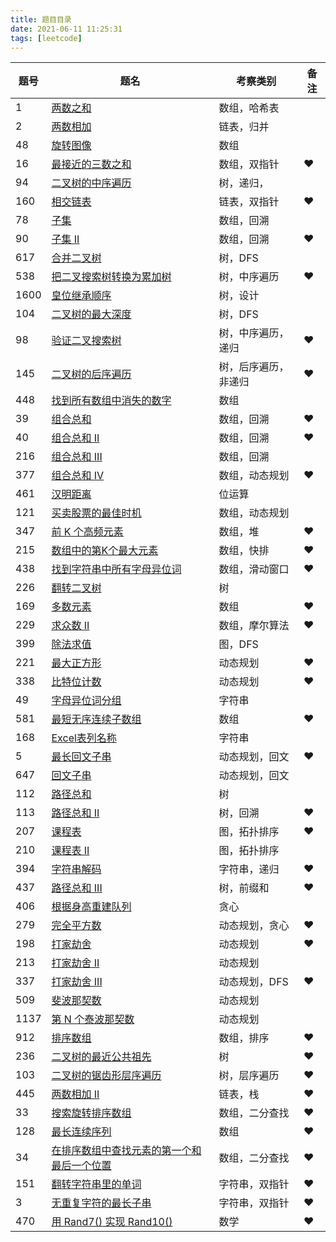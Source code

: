 ```yaml
---
title: 题目目录
date: 2021-06-11 11:25:31
tags: [leetcode]
---
```


| 题号 | 题名                                                         | 考察类别             | 备注 |
| ---- | ------------------------------------------------------------ | -------------------- | ---- |
| 1    | [两数之和](https://leetcode-cn.com/problems/two-sum/)        | 数组，哈希表         |      |
| 2    | [两数相加](https://leetcode-cn.com/problems/add-two-numbers/) | 链表，归并           |      |
| 48   | [旋转图像](https://leetcode-cn.com/problems/rotate-image/)   | 数组                 |      |
| 16   | [最接近的三数之和](https://leetcode-cn.com/problems/3sum-closest/) | 数组，双指针         | ❤️    |
| 94   | [二叉树的中序遍历](https://leetcode-cn.com/problems/binary-tree-inorder-traversal/) | 树，递归，           |      |
| 160  | [相交链表](https://leetcode-cn.com/problems/intersection-of-two-linked-lists/) | 链表，双指针         | ❤️    |
| 78   | [子集](https://leetcode-cn.com/problems/subsets/)            | 数组，回溯           |      |
| 90   | [子集 II](https://leetcode-cn.com/problems/subsets-ii/)      | 数组，回溯           | ❤️    |
| 617  | [合并二叉树](https://leetcode-cn.com/problems/merge-two-binary-trees/) | 树，DFS              |      |
| 538  | [把二叉搜索树转换为累加树](https://leetcode-cn.com/problems/convert-bst-to-greater-tree/) | 树，中序遍历         | ❤️    |
| 1600 | [皇位继承顺序](https://leetcode-cn.com/problems/throne-inheritance/) | 树，设计             |      |
| 104  | [二叉树的最大深度](https://leetcode-cn.com/problems/maximum-depth-of-binary-tree/) | 树，DFS              |      |
| 98   | [验证二叉搜索树](https://leetcode-cn.com/problems/validate-binary-search-tree/) | 树，中序遍历，递归   | ❤️    |
| 145  | [二叉树的后序遍历](https://leetcode-cn.com/problems/binary-tree-postorder-traversal/) | 树，后序遍历，非递归 | ❤️    |
| 448  | [找到所有数组中消失的数字](https://leetcode-cn.com/problems/find-all-numbers-disappeared-in-an-array/) | 数组                 |      |
| 39   | [组合总和](https://leetcode-cn.com/problems/combination-sum/) | 数组，回溯           | ❤️    |
| 40   | [组合总和 II](https://leetcode-cn.com/problems/combination-sum-ii/) | 数组，回溯           | ❤️    |
| 216  | [组合总和 III](https://leetcode-cn.com/problems/combination-sum-iii/) | 数组，回溯           |      |
| 377  | [组合总和 Ⅳ](https://leetcode-cn.com/problems/combination-sum-iv/) | 数组，动态规划       | ❤️    |
| 461  | [汉明距离](https://leetcode-cn.com/problems/hamming-distance/) | 位运算               |      |
| 121  | [买卖股票的最佳时机](https://leetcode-cn.com/problems/best-time-to-buy-and-sell-stock/) | 数组，动态规划       |      |
| 347  | [前 K 个高频元素](https://leetcode-cn.com/problems/top-k-frequent-elements/) | 数组，堆             | ❤️    |
| 215  | [数组中的第K个最大元素](https://leetcode-cn.com/problems/kth-largest-element-in-an-array/) | 数组，快排           | ❤️    |
| 438  | [找到字符串中所有字母异位词](https://leetcode-cn.com/problems/find-all-anagrams-in-a-string/) | 数组，滑动窗口       | ❤️    |
| 226  | [翻转二叉树](https://leetcode-cn.com/problems/invert-binary-tree/) | 树                   |      |
| 169  | [多数元素](https://leetcode-cn.com/problems/majority-element/) | 数组                 | ❤️    |
| 229  | [求众数 II](https://leetcode-cn.com/problems/majority-element-ii/) | 数组，摩尔算法       | ❤️    |
| 399  | [除法求值](https://leetcode-cn.com/problems/evaluate-division/) | 图，DFS              |      |
| 221  | [最大正方形](https://leetcode-cn.com/problems/maximal-square/) | 动态规划             | ❤️    |
| 338  | [比特位计数](https://leetcode-cn.com/problems/counting-bits/) | 动态规划             | ❤️    |
| 49   | [字母异位词分组](https://leetcode-cn.com/problems/group-anagrams/) | 字符串               |      |
| 581  | [最短无序连续子数组](https://leetcode-cn.com/problems/shortest-unsorted-continuous-subarray/) | 数组                 | ❤️    |
| 168  | [Excel表列名称](https://leetcode-cn.com/problems/excel-sheet-column-title/) | 字符串               |      |
| 5    | [最长回文子串](https://leetcode-cn.com/problems/longest-palindromic-substring/) | 动态规划，回文       | ❤️    |
| 647  | [回文子串](https://leetcode-cn.com/problems/palindromic-substrings/) | 动态规划，回文       |      |
| 112  | [路径总和](https://leetcode-cn.com/problems/path-sum/)       | 树                   |      |
| 113  | [路径总和 II](https://leetcode-cn.com/problems/path-sum-ii/) | 树，回溯             | ❤️    |
| 207  | [课程表](https://leetcode-cn.com/problems/course-schedule/)  | 图，拓扑排序         | ❤️    |
| 210  | [课程表 II](https://leetcode-cn.com/problems/course-schedule-ii/) | 图，拓扑排序         |      |
| 394  | [字符串解码](https://leetcode-cn.com/problems/decode-string/) | 字符串，递归         | ❤️    |
| 437  | [路径总和 III](https://leetcode-cn.com/problems/path-sum-iii/) | 树，前缀和           | ❤️    |
| 406  | [根据身高重建队列](https://leetcode-cn.com/problems/queue-reconstruction-by-height/) | 贪心                 |      |
| 279  | [完全平方数](https://leetcode-cn.com/problems/perfect-squares/) | 动态规划，贪心       | ❤️    |
| 198  | [打家劫舍](https://leetcode-cn.com/problems/house-robber/)   | 动态规划             | ❤️    |
| 213  | [打家劫舍 II](https://leetcode-cn.com/problems/house-robber-ii/) | 动态规划             |      |
| 337  | [打家劫舍 III](https://leetcode-cn.com/problems/house-robber-iii/) | 动态规划，DFS        | ❤️    |
| 509  | [斐波那契数](https://leetcode-cn.com/problems/fibonacci-number/) | 动态规划             |      |
| 1137 | [第 N 个泰波那契数](https://leetcode-cn.com/problems/n-th-tribonacci-number/) | 动态规划             |      |
| 912  | [排序数组](https://leetcode-cn.com/problems/sort-an-array/)  | 数组，排序           | ❤️    |
| 236  | [二叉树的最近公共祖先](https://leetcode-cn.com/problems/lowest-common-ancestor-of-a-binary-tree/) | 树                   | ❤️    |
| 103  | [二叉树的锯齿形层序遍历](https://leetcode-cn.com/problems/binary-tree-zigzag-level-order-traversal/) | 树，层序遍历         | ❤️    |
| 445  | [两数相加 II](https://leetcode-cn.com/problems/add-two-numbers-ii/) | 链表，栈             | ❤️    |
| 33   | [搜索旋转排序数组](https://leetcode-cn.com/problems/search-in-rotated-sorted-array/) | 数组，二分查找       | ❤️    |
| 128  | [最长连续序列](https://leetcode-cn.com/problems/longest-consecutive-sequence/) | 数组                 | ❤️    |
| 34   | [在排序数组中查找元素的第一个和最后一个位置](https://leetcode-cn.com/problems/find-first-and-last-position-of-element-in-sorted-array/) | 数组，二分查找       | ❤️    |
| 151  | [翻转字符串里的单词](https://leetcode-cn.com/problems/reverse-words-in-a-string/) | 字符串，双指针       | ❤️    |
| 3    | [无重复字符的最长子串](https://leetcode-cn.com/problems/longest-substring-without-repeating-characters/) | 字符串，双指针       | ❤️    |
| 470  | [用 Rand7() 实现 Rand10()](https://leetcode-cn.com/problems/implement-rand10-using-rand7/) | 数学                 | ❤️    |



